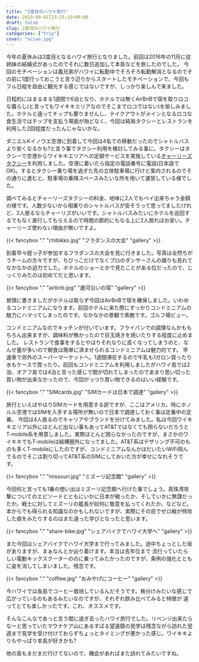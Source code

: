 ```yaml
---
title: "2度目のハワイ旅行"
date: 2019-09-01T23:25:32+09:00
draft: false
slug: 2度目のハワイ旅行
categories: ["trip"]
cover: "ocian.jpg"
---
```


今年の夏休みは2度目となるハワイ旅行となりました。前回は2016年の11月に従姉妹の結婚式があったのでそれに数日追加して本島などを旅したのでした。
今回のモチベーションは義兄弟がハワイに転勤中でそろそろ転勤解消となるのでその前に1度行っておこうと言う辺りからスタートしたモチベーションで、今回もフル日程を自由に観光する感じではないですが、しっかり楽しんで来ました。

日程的にはまるまる1週間で6泊となり、ホテルでは無くAirBnBで宿を取りロコな暮らし(と言ってもワイキキエリアなのでそこまでロコではない)を愉しみました。ホテルと違ってチップも要りませんし、テイクアウトがメインとなるロコな食生活ではチップを支払う場面が殆どなく、今回は結局タクシーとレストランを利用した2回程度だったんじゃないかな。

ダニエルKイノウエ空港に到着して今回は4名での移動だったのでシャトルバスより安くなるかも?と言う事でタクシー利用を検討してみる事に。タクシーはタクシーで空港からワイキキエリアへの定額サービスを実施している[チャーリーズタクシー](https://charleystaxi.com/jp/)を利用しました。空港に着いたら指定の電話番号に電話(日本語でOK)。するとタクシー乗り場を過ぎた先の立体駐車場に行けと案内されるのでその通りに進むと、駐車場の乗降スペースみたいな所を用いて運営している様でした。

調べてみるとチャーリーズタクシーの料金、地味に2人でもペイ出来ちゃう金額の様です。人数少ないから相乗りのシャトルバスが安そうって思ってましたけれど、2人居るならチャーリズがいいです。シャトルバスみたいにホテルを巡回するでもなく直行してもらえるので時間の節約にもなる上に2人居ればお安い。チャーリーズ使わない理由が無いですよ。

{{< fancybox "." "chibikko.jpg" "フラダンスの大会" "gallery" >}}


到着早々姪っ子が参加するフラダンスの大会を見に行きました。写真は全然ちがうチームの方々ですが、ちびっこだけでなくプロのダンサーさんの踊りも見れてなかなかの迫力でした。ホテルのショーとかで見たことがある位だったので、じっくりみたのは初めてだと思います。

{{< fancybox "." "airbnb.jpg" "運河沿いの宿" "gallery" >}}

冒頭に書きましたがホテルは取らず今回はAirBnBで宿を確保しました。いわゆるコンドミニアムになります。前回ホテルに来た際にすっかりコンドミニアムの魅力にハマってしまったのです。なかなかの景観で素敵です。ゴルフ場ビュー。

コンドミニアムなのでキッチンが付いています。フライパンでの調理なんかももちろん出来ますが、調味料が無かったので目玉焼きを焼いたりする程度に止めました。
レストランで食事をするとやはりそれなりに高くなってしまうのと、なんせ量が多いので朝食は簡単に済ませられるコンドミニアムは魅力的です。
早速車で郊外のスーパーマーケットへ。1週間滞在するので牛乳も1ガロン買ったり水もケースで買ったり。前回もコンドミニアムを利用しましたがハワイ島では2泊、オアフ島では4泊と言った感じで間が切れてしまったのであまり思い切った買い物が出来なかったので、今回がっつり買い物できるのはいい経験です。

{{< fancybox "." "SIMcards.jpg" "SIMカードは日本で調達" "gallery" >}}

旅行といえばやはりSIMカードを用意する訳ですが、ここはアメリカ。特にホノルル空港ではSIMを入手する場所が無いので日本で調達しておく事は定番中の定番。
今回は4人居るのでキャリアやブランドを分けてみました。私は今回ワイキキエリア以外にほとんど出ない事もあってAT&Tではなくても困らないだろうとT-mobile系を用意しました。実際ほとんど困らなかったのですが、まさかのワイキキでもT-mobileは結構圏外になってました。AT&T系はテザリング不可のものも多くT-mobileにしたのですが、コンドミニアムなんかはだいたいWiFi飛んでるのでそこは割り切ってAT&T系のSIMにしておいた方が幸せになれそうです。

{{< fancybox "." "missouri.jpg" "ミズーリ記念館" "gallery" >}}

今回何と言っても1番の想い出はミズーリ記念館へ行けた事でしょう。真珠湾攻撃についてのエピソードとともにいかに日本が戦ったか、そしていかに無謀だったか。戦士に対してミズーリの艦長が如何に敬意を払ってくれたか、などなど。本からでも得られる知識なのかもしれないですが、実際にその目でゼロ戦が特攻した痕をみたりするのはまた違った学びとなったと思います。

{{< fancybox "." "share-bike.jpg" "シェアバイクでハワイ大学へ" "gallery" >}}

また今回はシェアバイクでハワイ大学まで行ってみました。途中ちょっとした坂がありますが、まぁなんとか辿り着けます。本当は去年位まで
流行っていたらしい電動キックスクーターののに乗ってみたかったのですが、条例の強化とともに姿を消してしまいました。残念です。

{{< fancybox "." "coffiee.jpg" "おみやげにコーヒー" "gallery" >}}

今ハワイでは各島でコーヒー栽培しているんだそうです。株分けみたいな感じで広がっているのもあるみたいなのですが、それぞれ飲み比べてみると特徴が
違ってとても楽しかったです。これ、オススメです。

そんなこんなであっと言う間に過ぎ去ったハワイ旅行でした。リベンジ出来たらなーと思っていたマウナケア山にあるすばる望遠鏡の見学は残念ながら訪れた翌週まで見学を受け付けておらずちょっとタイミングが悪かった感じ。ワイキキよりもやっぱり本島が好きかも?

他の島もまだまだ行けてないので、機会があればまた訪れてみたいですね。

